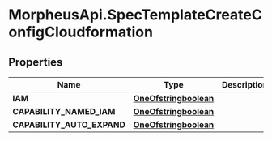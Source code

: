 # MorpheusApi.SpecTemplateCreateConfigCloudformation

## Properties

Name | Type | Description | Notes
------------ | ------------- | ------------- | -------------
**IAM** | [**OneOfstringboolean**](OneOfstringboolean.md) |  | 
**CAPABILITY_NAMED_IAM** | [**OneOfstringboolean**](OneOfstringboolean.md) |  | 
**CAPABILITY_AUTO_EXPAND** | [**OneOfstringboolean**](OneOfstringboolean.md) |  | 


